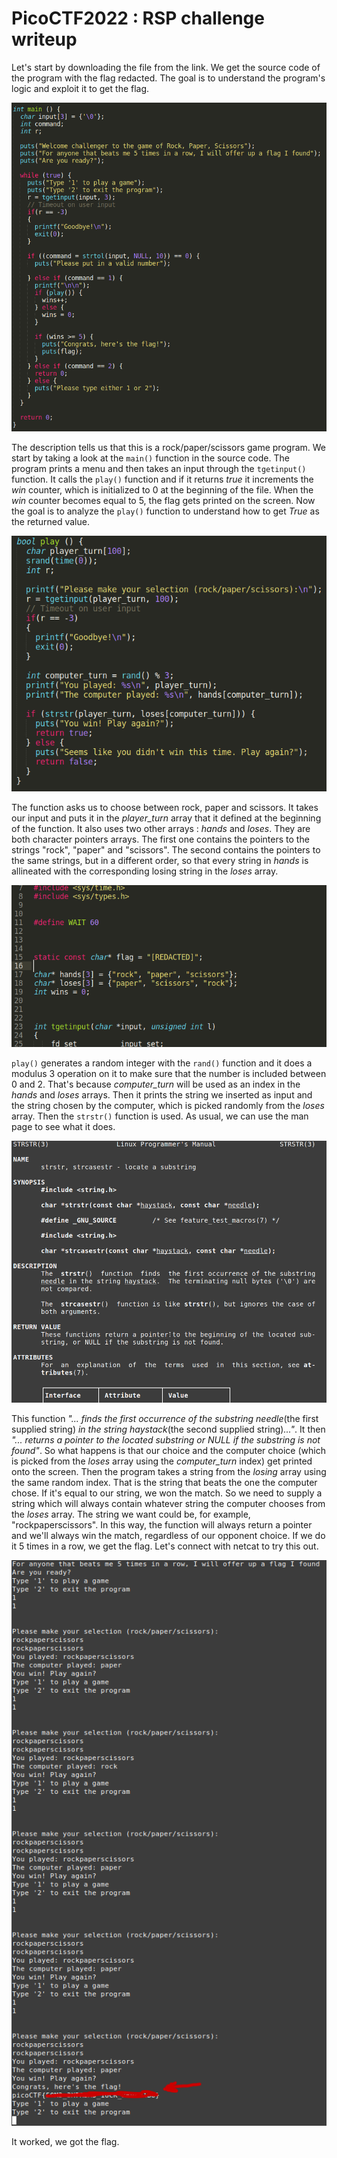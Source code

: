 # PicoCTF2022 : RSP challenge writeup

Let's start by downloading the file from the link. We get the source code of the program with the flag redacted. The goal is to understand the program's logic and exploit it to get the flag.

![image](images/main.png) 

The description tells us that this is a rock/paper/scissors game program. We start by taking a look at the `main()` function in the source code. The program prints a menu and then takes an input through the `tgetinput()` function. It calls the `play()` function and if it returns *true* it increments the *win* counter, which is initialized to 0 at the beginning of the file. When the *win* counter becomes equal to 5, the flag gets printed on the screen. Now the goal is to analyze the `play()` function to understand how to get *True* as the returned value.

![image](images/play.png)

The function asks us to choose between rock, paper and scissors. It takes our input and puts it in the *player_turn* array that it defined at the beginning of the function. It also uses two other arrays : *hands* and *loses*. They are both character pointers arrays. The first one contains the pointers to the strings "rock", "paper" and "scissors". The second contains the pointers to the same strings, but in a different order, so that every string in *hands* is allineated with the corresponding losing string in the *loses* array.

![image](images/hands_loses.png)

`play()` generates a random integer with the `rand()` function and it does a modulus 3 operation on it to make sure that the number is included between 0 and 2. That's because *computer_turn* will be used as an index in the *hands* and *loses* arrays. Then it prints the string we inserted as input and the string chosen by the computer, which is picked randomly from the *loses* array. Then the `strstr()` function is used. As usual, we can use the man page to see what it does.

![image](images/strstr_man.png)

This function *"... finds the first occurrence of the substring needle*(the first supplied string) *in the string haystack*(the second supplied string)*..."*. It then *"... returns a pointer to the located substring or NULL if the substring is not found"*. So what happens is that our choice and the computer choice (which is picked from the *loses* array using the *computer_turn* index) get printed onto the screen. Then the program takes a string from the *losing* array using the same random index. That is the string that beats the one the computer chose. If it's equal to our string, we won the match. So we need to supply a string which will always contain whatever string the computer chooses from the *loses* array. The string we want could be, for example, "rockpaperscissors". In this way, the function will always return a pointer and we'll always win the match, regardless of our opponent choice. If we do it 5 times in a row, we get the flag. Let's connect with netcat to try this out.

![image](images/flag.png)

It worked, we got the flag. 

